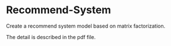 # Recommend-System
Create a recommend system model based on matrix factorization.

The detail is described in the pdf file.
